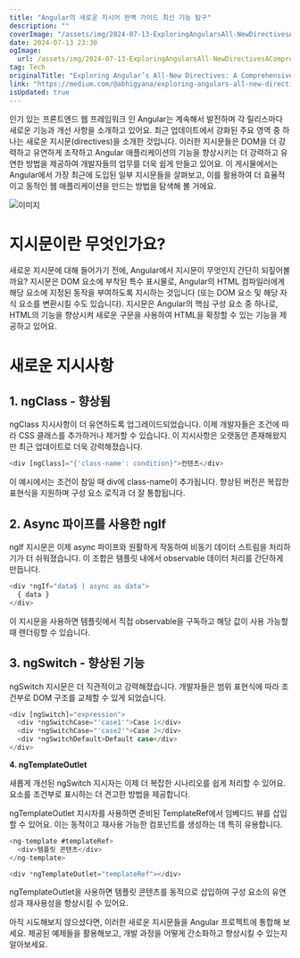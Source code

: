 ```yaml
---
title: "Angular의 새로운 지시어 완벽 가이드 최신 기능 탐구"
description: ""
coverImage: "/assets/img/2024-07-13-ExploringAngularsAll-NewDirectivesAComprehensiveGuide_0.png"
date: 2024-07-13 23:30
ogImage:
  url: /assets/img/2024-07-13-ExploringAngularsAll-NewDirectivesAComprehensiveGuide_0.png
tag: Tech
originalTitle: "Exploring Angular’s All-New Directives: A Comprehensive Guide"
link: "https://medium.com/@abhigyana/exploring-angulars-all-new-directives-a-comprehensive-guide-da98a6b2d88d"
isUpdated: true
---
```


인기 있는 프론트엔드 웹 프레임워크 인 Angular는 계속해서 발전하며 각 릴리스마다 새로운 기능과 개선 사항을 소개하고 있어요. 최근 업데이트에서 강화된 주요 영역 중 하나는 새로운 지시문(directives)을 소개한 것입니다. 이러한 지시문들은 DOM을 더 강력하고 유연하게 조작하고 Angular 애플리케이션의 기능을 향상시키는 더 강력하고 유연한 방법을 제공하여 개발자들의 업무를 더욱 쉽게 만들고 있어요. 이 게시물에서는 Angular에서 가장 최근에 도입된 일부 지시문들을 살펴보고, 이를 활용하여 더 효율적이고 동적인 웹 애플리케이션을 만드는 방법을 탐색해 볼 거에요.

![이미지](/assets/img/2024-07-13-ExploringAngularsAll-NewDirectivesAComprehensiveGuide_0.png)

# 지시문이란 무엇인가요?

새로운 지시문에 대해 들어가기 전에, Angular에서 지시문이 무엇인지 간단히 되짚어볼까요? 지시문은 DOM 요소에 부착된 특수 표시물로, Angular의 HTML 컴파일러에게 해당 요소에 지정된 동작을 부여하도록 지시하는 것입니다 (또는 DOM 요소 및 해당 자식 요소를 변환시킬 수도 있습니다). 지시문은 Angular의 핵심 구성 요소 중 하나로, HTML의 기능을 향상시켜 새로운 구문을 사용하여 HTML을 확장할 수 있는 기능을 제공하고 있어요.

<!-- cozy-coder - 수평 -->

<ins class="adsbygoogle"
     style="display:block"
     data-ad-client="ca-pub-4877378276818686"
     data-ad-slot="1107185301"
     data-ad-format="auto"
     data-full-width-responsive="true"></ins>

<script>
     (adsbygoogle = window.adsbygoogle || []).push({});
</script>

# 새로운 지시사항

## 1. ngClass - 향상됨

ngClass 지시사항이 더 유연하도록 업그레이드되었습니다. 이제 개발자들은 조건에 따라 CSS 클래스를 추가하거나 제거할 수 있습니다. 이 지시사항은 오랫동안 존재해왔지만 최근 업데이트로 더욱 강력해졌습니다.

```js
<div [ngClass]="{'class-name': condition}">컨텐츠</div>
```

<!-- cozy-coder - 수평 -->

<ins class="adsbygoogle"
     style="display:block"
     data-ad-client="ca-pub-4877378276818686"
     data-ad-slot="1107185301"
     data-ad-format="auto"
     data-full-width-responsive="true"></ins>

<script>
     (adsbygoogle = window.adsbygoogle || []).push({});
</script>

이 예시에서는 조건이 참일 때 div에 class-name이 추가됩니다. 향상된 버전은 복잡한 표현식을 지원하며 구성 요소 로직과 더 잘 통합됩니다.

## 2. Async 파이프를 사용한 ngIf

ngIf 지시문은 이제 async 파이프와 원활하게 작동하여 비동기 데이터 스트림을 처리하기가 더 쉬워졌습니다. 이 조합은 템플릿 내에서 observable 데이터 처리를 간단하게 만듭니다.

```js
<div *ngIf="data$ | async as data">
  { data }
</div>
```

<!-- cozy-coder - 수평 -->

<ins class="adsbygoogle"
     style="display:block"
     data-ad-client="ca-pub-4877378276818686"
     data-ad-slot="1107185301"
     data-ad-format="auto"
     data-full-width-responsive="true"></ins>

<script>
     (adsbygoogle = window.adsbygoogle || []).push({});
</script>

이 지시문을 사용하면 템플릿에서 직접 observable을 구독하고 해당 값이 사용 가능할 때 렌더링할 수 있습니다.

## 3. ngSwitch - 향상된 기능

ngSwitch 지시문은 더 직관적이고 강력해졌습니다. 개발자들은 범위 표현식에 따라 조건부로 DOM 구조를 교체할 수 있게 되었습니다.

```js
<div [ngSwitch]="expression">
  <div *ngSwitchCase="'case1'">Case 1</div>
  <div *ngSwitchCase="'case2'">Case 2</div>
  <div *ngSwitchDefault>Default case</div>
</div>
```

<!-- cozy-coder - 수평 -->

<ins class="adsbygoogle"
     style="display:block"
     data-ad-client="ca-pub-4877378276818686"
     data-ad-slot="1107185301"
     data-ad-format="auto"
     data-full-width-responsive="true"></ins>

<script>
     (adsbygoogle = window.adsbygoogle || []).push({});
</script>

**4. ngTemplateOutlet**

새롭게 개선된 ngSwitch 지시자는 이제 더 복잡한 시나리오를 쉽게 처리할 수 있어요. 요소를 조건부로 표시하는 더 견고한 방법을 제공합니다.

ngTemplateOutlet 지시자를 사용하면 준비된 TemplateRef에서 임베디드 뷰를 삽입할 수 있어요. 이는 동적이고 재사용 가능한 컴포넌트를 생성하는 데 특히 유용합니다.

```js
<ng-template #templateRef>
  <div>템플릿 콘텐츠</div>
</ng-template>

<div *ngTemplateOutlet="templateRef"></div>
```

<!-- cozy-coder - 수평 -->

<ins class="adsbygoogle"
     style="display:block"
     data-ad-client="ca-pub-4877378276818686"
     data-ad-slot="1107185301"
     data-ad-format="auto"
     data-full-width-responsive="true"></ins>

<script>
     (adsbygoogle = window.adsbygoogle || []).push({});
</script>

ngTemplateOutlet을 사용하면 템플릿 콘텐츠를 동적으로 삽입하여 구성 요소의 유연성과 재사용성을 향상시킬 수 있어요.

아직 시도해보지 않으셨다면, 이러한 새로운 지시문들을 Angular 프로젝트에 통합해 보세요. 제공된 예제들을 활용해보고, 개발 과정을 어떻게 간소화하고 향상시킬 수 있는지 알아보세요.
